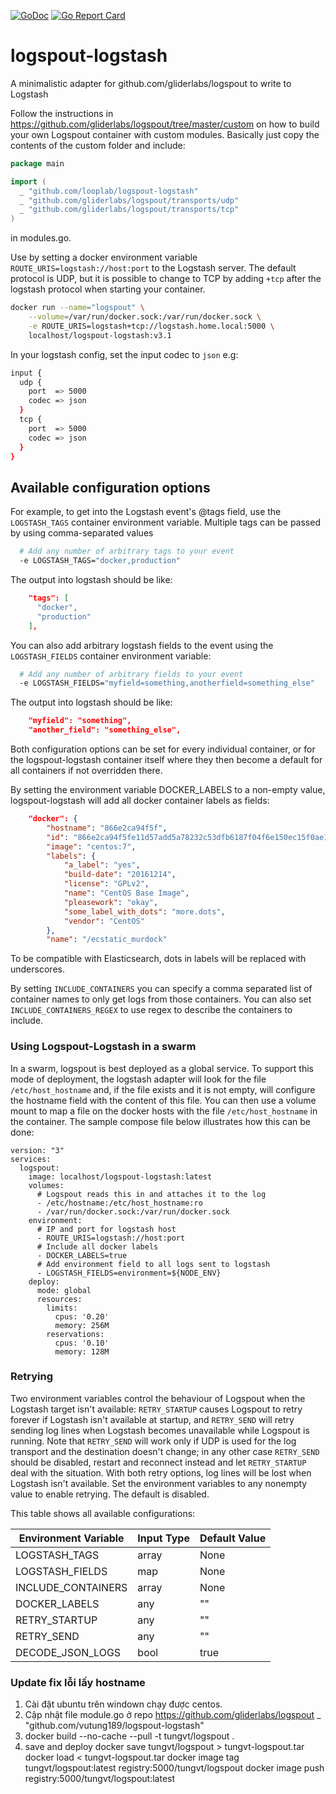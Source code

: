 [![GoDoc](https://godoc.org/github.com/looplab/logspout-logstash?status.svg)](https://godoc.org/github.com/looplab/logspout-logstash)
[![Go Report Card](https://goreportcard.com/badge/looplab/logspout-logstash)](https://goreportcard.com/report/looplab/logspout-logstash)

# logspout-logstash

A minimalistic adapter for github.com/gliderlabs/logspout to write to Logstash

Follow the instructions in https://github.com/gliderlabs/logspout/tree/master/custom on how to build your own Logspout container with custom modules. Basically just copy the contents of the custom folder and include:

```go
package main

import (
  _ "github.com/looplab/logspout-logstash"
  _ "github.com/gliderlabs/logspout/transports/udp"
  _ "github.com/gliderlabs/logspout/transports/tcp"
)
```

in modules.go.

Use by setting a docker environment variable `ROUTE_URIS=logstash://host:port` to the Logstash server.
The default protocol is UDP, but it is possible to change to TCP by adding ```+tcp``` after the logstash protocol when starting your container.

```bash
docker run --name="logspout" \
    --volume=/var/run/docker.sock:/var/run/docker.sock \
    -e ROUTE_URIS=logstash+tcp://logstash.home.local:5000 \
    localhost/logspout-logstash:v3.1
```

In your logstash config, set the input codec to `json` e.g:

```bash
input {
  udp {
    port  => 5000
    codec => json
  }
  tcp {
    port  => 5000
    codec => json
  }
}
```

## Available configuration options

For example, to get into the Logstash event's @tags field, use the ```LOGSTASH_TAGS``` container environment variable. Multiple tags can be passed by using comma-separated values

```bash
  # Add any number of arbitrary tags to your event
  -e LOGSTASH_TAGS="docker,production"
```

The output into logstash should be like:

```json
    "tags": [
      "docker",
      "production"
    ],
```

You can also add arbitrary logstash fields to the event using the ```LOGSTASH_FIELDS``` container environment variable:

```bash
  # Add any number of arbitrary fields to your event
  -e LOGSTASH_FIELDS="myfield=something,anotherfield=something_else"
```

The output into logstash should be like:

```json
    "myfield": "something",
    "another_field": "something_else",
```

Both configuration options can be set for every individual container, or for the logspout-logstash
container itself where they then become a default for all containers if not overridden there.

By setting the environment variable DOCKER_LABELS to a non-empty value, logspout-logstash will add all docker container
labels as fields:
```json
    "docker": {
        "hostname": "866e2ca94f5f",
        "id": "866e2ca94f5fe11d57add5a78232c53dfb6187f04f6e150ec15f0ae1e1737731",
        "image": "centos:7",
        "labels": {
            "a_label": "yes",
            "build-date": "20161214",
            "license": "GPLv2",
            "name": "CentOS Base Image",
            "pleasework": "okay",
            "some_label_with_dots": "more.dots",
            "vendor": "CentOS"
        },
        "name": "/ecstatic_murdock"
```

To be compatible with Elasticsearch, dots in labels will be replaced with underscores.

By setting `INCLUDE_CONTAINERS` you can specify a comma separated list of container names to only get logs from those containers.  You can also set `INCLUDE_CONTAINERS_REGEX` to use regex to describe the containers to include.

### Using Logspout-Logstash in a swarm

In a swarm, logspout is best deployed as a global service. To support this mode of deployment, the logstash adapter will look for the file `/etc/host_hostname` and, if the file exists and it is not empty, will configure the hostname field with the content of this file. You can then use a volume mount to map a file on the docker hosts with the file `/etc/host_hostname` in the container. The sample compose file below illustrates how this can be done:

```
version: "3"
services:
  logspout:
    image: localhost/logspout-logstash:latest
    volumes:
      # Logspout reads this in and attaches it to the log
      - /etc/hostname:/etc/host_hostname:ro
      - /var/run/docker.sock:/var/run/docker.sock
    environment:
      # IP and port for logstash host
      - ROUTE_URIS=logstash://host:port
      # Include all docker labels
      - DOCKER_LABELS=true
      # Add environment field to all logs sent to logstash
      - LOGSTASH_FIELDS=environment=${NODE_ENV}
    deploy:
      mode: global
      resources:
        limits:
          cpus: '0.20'
          memory: 256M
        reservations:
          cpus: '0.10'
          memory: 128M
```

### Retrying

Two environment variables control the behaviour of Logspout when the Logstash target isn't available:
```RETRY_STARTUP``` causes Logspout to retry forever if Logstash isn't available at startup,
and ```RETRY_SEND``` will retry sending log lines when Logstash becomes unavailable while Logspout is running.
Note that ```RETRY_SEND``` will work only
if UDP is used for the log transport and the destination doesn't change;
in any other case ```RETRY_SEND``` should be disabled, restart and reconnect instead
and let ```RETRY_STARTUP``` deal with the situation.
With both retry options, log lines will be lost when Logstash isn't available. Set the
environment variables to any nonempty value to enable retrying. The default is disabled.


This table shows all available configurations:

| Environment Variable | Input Type | Default Value |
|----------------------|------------|---------------|
| LOGSTASH_TAGS        | array      | None          |
| LOGSTASH_FIELDS      | map        | None          |
| INCLUDE_CONTAINERS   | array      | None          |
| DOCKER_LABELS        | any        | ""            |
| RETRY_STARTUP        | any        | ""            |
| RETRY_SEND           | any        | ""            |
| DECODE_JSON_LOGS     | bool       | true          |


### Update fix lỗi lấy hostname
1. Cài đặt ubuntu trên windown chạy được centos.
2. Cập nhật file module.go ở repo https://github.com/gliderlabs/logspout
   	_ "github.com/vutung189/logspout-logstash"
3. 	docker build --no-cache --pull -t tungvt/logspout .
4. 	save and deploy
docker save tungvt/logspout > tungvt-logspout.tar
docker load < tungvt-logspout.tar
docker image tag tungvt/logspout:latest registry:5000/tungvt/logspout
docker image push registry:5000/tungvt/logspout:latest
